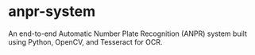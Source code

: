 # anpr-system
An end-to-end Automatic Number Plate Recognition (ANPR) system built using Python, OpenCV, and Tesseract for OCR.
